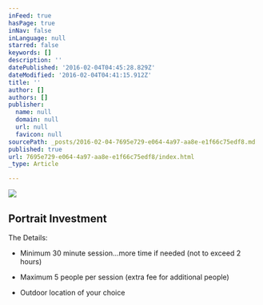 ```yaml
---
inFeed: true
hasPage: true
inNav: false
inLanguage: null
starred: false
keywords: []
description: ''
datePublished: '2016-02-04T04:45:28.829Z'
dateModified: '2016-02-04T04:41:15.912Z'
title: ''
author: []
authors: []
publisher:
  name: null
  domain: null
  url: null
  favicon: null
sourcePath: _posts/2016-02-04-7695e729-e064-4a97-aa8e-e1f66c75edf8.md
published: true
url: 7695e729-e064-4a97-aa8e-e1f66c75edf8/index.html
_type: Article

---
```

![](https://the-grid-user-content.s3-us-west-2.amazonaws.com/280db3a6-1f6f-4014-9bdf-0f32e768db4c.jpg)

## Portrait Investment

The Details:

* Minimum 30 minute session...more time if needed (not to exceed 2 hours)

* Maximum 5 people per session (extra fee for additional people)

* Outdoor location of your choice
